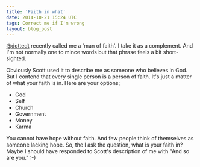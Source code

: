 ```yaml
---
title: 'Faith in what'
date: 2014-10-21 15:24 UTC
tags: Correct me if I'm wrong
layout: blog_post
---
```


[@dottedt](https://twitter.com/DottedT) recently called me a 'man of faith'. I take it as a complement. And I'm not normally one to mince words but that phrase feels a bit short-sighted. 

Obviously Scott used it to describe me as someone who believes in God. But I contend that every single person is a person of faith. It's just a matter of what your faith is in. Here are your options;

- God
- Self
- Church
- Government
- Money
- Karma

You cannot have hope without faith. And few people think of themselves as someone lacking hope.  So, the I ask the question, what is your faith in? Maybe I should have responded to Scott's description of me with "And so are you." :-)
